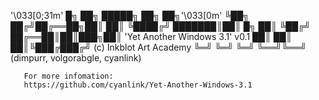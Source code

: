 
'\033[0;31m'    █╗   ██╗ █████╗ ██╗    ██╗'\033[0m'
    ╚██╗ ██╔╝██╔══██╗██║    ██║
     ╚████╔╝ ███████║██║ █╗ ██║
      ╚██╔╝  ██╔══██║██║███╗██║   'Yet Another Windows 3.1' v0.1
       ██║   ██║  ██║╚███╔███╔╝   (c) Inkblot Art Academy
       ╚═╝   ╚═╝  ╚═╝ ╚══╝╚══╝    (dimpurr, volgorabgle, cyanlink)

       For more infomation:
       https://github.com/cyanlink/Yet-Another-Windows-3.1